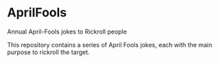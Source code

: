 # AprilFools
Annual April-Fools jokes to Rickroll people

This repository contains a series of April Fools jokes, each with the main purpose to rickroll the target.
